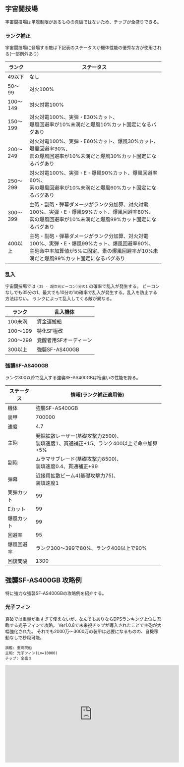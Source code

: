 ## 宇宙闘技場

宇宙闘技場は単艦制限があるものの真破ではないため、チップが全盛りできる。

### ランク補正

宇宙闘技場に登場する敵は下記表のステータスか機体性能の優秀な方が使用される(一部例外あり)

| ランク   | ステータス                                                                                                                                                                                |
|----------|-------------------------------------------------------------------------------------------------------------------------------------------------------------------------------------------|
| 49以下   | なし                                                                                                                                                                                      |
| 50～99   | 対火100%                                                                                                                                                                                  |
| 100～149 | 対火対電100%                                                                                                                                                                              |
| 150～199 | 対火対電100%、実弾・E30%カット、<br />爆風回避率が10%未満だと爆風10%カット固定になるバグあり                                                                                              |
| 200～249 | 対火対電100%、実弾・E60%カット、爆風30%カット、爆風回避率30%、<br />素の爆風回避率が10%未満だと爆風30%カット固定になるバグあり                                                            |
| 250～299 | 対火対電100%、実弾・E・爆風90%カット、爆風回避率60%、<br />素の爆風回避率が10%未満だと爆風60%カット固定になるバグあり                                                                     |
| 300～399 | 主砲・副砲・弾幕ダメージがランク分加算、対火対電100%、実弾・E・爆風99%カット、爆風回避率80%、<br />素の爆風回避率が10%未満だと爆風99%カット固定になるバグあり                             |
| 400以上  | 主砲・副砲・弾幕ダメージがランク分加算、対火対電100%、実弾・E・爆風99%カット、爆風回避率90%、<br />主砲命中率加算値が5%に固定、素の爆風回避率が10%未満だと爆風99%カット固定になるバグあり |

### 乱入

宇宙闘技場では `(35 - 超次元ビーコン)分の1` の確率で乱入が発生する。
ビーコンなしでも35分の1、最大でも10分の1の確率で乱入が発生する。乱入を防止する方法はない。
ランクによって乱入してくる敵が異なる。

| ランク   | 乱入機体               |
|----------|------------------------|
| 100未満  | 資金運搬船             |
| 100～199 | 特化SF極改             |
| 200～299 | 覚醒者用SFオーディーン |
| 300以上  | 強襲SF-AS400GB         |

### 強襲SF-AS400GB

ランク300以降で乱入する強襲SF-AS400GBは桁違いの性能を誇る。

| ステータス | 情報(ランク補正適用後)                                                                     |
|------------|--------------------------------------------------------------------------------------------|
| 機体       | 強襲SF-AS400GB                                                                             |
| 装甲       | 700000                                                                                     |
| 速度       | 4.7                                                                                        |
| 主砲       | 発掘拡散レーザー(基礎攻撃力2500)、<br />装填速度1、貫通補正+15、ランク400以上で命中加算+5% |
| 副砲       | ムラマサブレード(基礎攻撃力8500)、<br />装填速度0.4、貫通補正+99                           |
| 弾幕       | 近接用拡散ビーム4(基礎攻撃力75)、<br />装填速度1                                           |
| 実弾カット | 99                                                                                         |
| Eカット    | 99                                                                                         |
| 爆風カット | 99                                                                                         |
| 回避率     | 95                                                                                         |
| 爆風回避率 | ランク300～399で80%、ランク400以上で90%                                                    |
| 回復間隔   | 1300                                                                                       |

## 強襲SF-AS400GB 攻略例

特に強力な強襲SF-AS400GBの攻略例を紹介する。

### 光子フィン

真破では重量が重すぎて使えないが、なんでもありならDPSランキング上位に君臨する光子フィンで攻略。
Ver1.0.8で未来視チップが導入されたことで主砲が大幅強化された。
それでも2000万～3000万の装甲は必要になるものの、自機移動なしで秒殺可能。

```
旗艦: 重病院船
主砲: 光子フィン(Lv=10000)
チップ: 全盛り
```

<iframe width="560" height="315" src="https://www.youtube.com/embed/zlWfeCpX50k" title="YouTube video player" frameborder="0" allow="accelerometer; autoplay; clipboard-write; encrypted-media; gyroscope; picture-in-picture" allowfullscreen></iframe>
